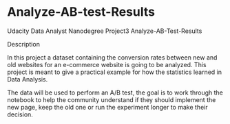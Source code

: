 # Analyze-AB-test-Results

Udacity Data Analyst Nanodegree Project3 Analyze-AB-Test-Results

Description

In this project a dataset containing the conversion rates between new and old websites for an e-commerce website is going to be analyzed. This project is meant to give a practical example for how the statistics learned in Data Analysis.

The data will be used to perform an A/B test, the goal is to work through the notebook to help the community understand if they should implement the new page, keep the old one or run the experiment longer to make their decision.
